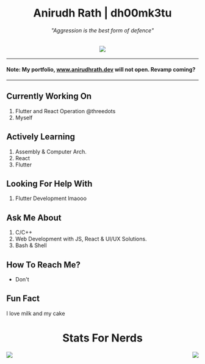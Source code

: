 <h1 align=center>Anirudh Rath | dh00mk3tu</h1>
<h6 align=center><i>"Aggression is the best form of defence"</i></h1>
<h3 align=center><a href="https://anirudhrath.dev"> <img src="https://komarev.com/ghpvc/?username=dh00mk3tu&color=green"></a></h1>

___
#### Note: My portfolio, www.anirudhrath.dev will not open. Revamp coming?
___


##  Currently Working On 
  1. Flutter and React Operation @threedots
  2. Myself
  
##  Actively Learning 
  1. Assembly & Computer Arch. 
  2. React
  3. Flutter
  
##  Looking For Help With 
  1. Flutter Development lmaooo
  
##  Ask Me About 
  1. C/C++
  2. Web Development with JS, React & UI/UX Solutions.
  3. Bash & Shell 
  

     
##  How To Reach Me?
  - Don't
  
     
##  Fun Fact
   I love milk and my cake

<h1 align=center>
  Stats For Nerds
</h1>
<div>

  <img align="left" src="https://github-readme-stats.vercel.app/api?username=dh00mk3tu&show_icons=true&hide_border=true&count_private=true&theme=radical" />  
  <img align="right" src="https://github-readme-stats.vercel.app/api/top-langs/?username=dh00mk3tu" />

</div>


